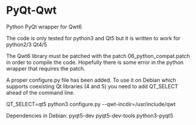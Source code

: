 # PyQt-Qwt
Python PyQt wrapper for Qwt6

The code is only tested for python3 and Qt5 but it
is written to work for python2/3 Qt4/5

The Qwt6 library must be patched with the patch
06_python_compat.patch in order to compile the code.
Hopefully there is some error in the python wrapper
that requires the patch.

A proper configure.py file has been added. To use it on Debian
which supports coexisting Qt libraries (4 and 5) you need to 
add QT_SELECT ahead of the command line.

QT_SELECT=qt5 python3 configure.py --qwt-incdir=/usr/include/qwt

Dependencies in Debian:
pyqt5-dev pyqt5-dev-tools python3-pyqt5
